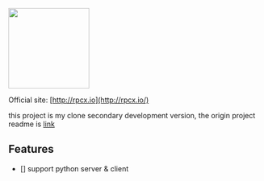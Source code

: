 <a href="https://rpcx.io/"><img height="160" src="http://rpcx.io/logos/rpcx-logo-text.png"></a>

Official site: [http://rpcx.io](http://rpcx.io/)


this project is my clone secondary development version, the  origin project readme is <a href="README_origin.md">link</a>



## Features
- [] support python server & client 



